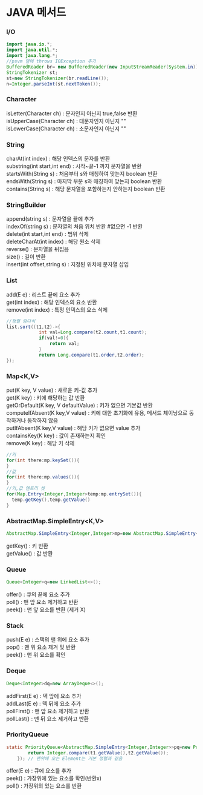 # JAVA 메서드

### I/O
```java
import java.io.*;
import java.util.*;
import java.lang.*;
//psvm 옆에 throws IOException 추가
BufferedReader br= new BufferedReader(new InputStreamReader(System.in));
StringTokenizer st;
st=new StringTokenizer(br.readLine());
n=Integer.parseInt(st.nextToken());

```
### Character
isLetter(Character ch) : 문자인지 아닌지 true,false 반환  
isUpperCase(Character ch) : 대문자인지 아닌지 ""  
isLowerCase(Character ch) : 소문자인지 아닌지 ""  

### String
charAt(int index) : 해당 인덱스의 문자를 반환  
substring(int start,int end) : 시작~끝-1 까지 문자열을 반환  
startsWith(String s) : 처음부터 s와 매칭하여 맞는지 boolean 반환  
endsWith(String s) : 마지막 부분 s와 매칭하여 맞는지 boolean 반환  
contains(String s) : 해당 문자열을 포함하는지 안하는지 boolean 반환  
  
### StringBuilder
append(string s) : 문자열을 끝에 추가  
indexOf(string s) : 문자열의 처음 위치 반환 #없으면 -1 반환  
delete(int start,int end) : 범위 삭제  
deleteCharAt(int index) : 해당 원소 삭제  
reverse() : 문자열을 뒤집음  
size() : 길이 반환  
insert(int offset,string s) : 지정된 위치에 문자열 삽입  

### List
add(E e) : 리스트 끝에 요소 추가  
get(int index) : 해당 인덱스의 요소 반환  
remove(int index) : 특정 인덱스의 요소 삭제  
```java
//정렬 람다식
list.sort((t1,t2)->{
            int val=Long.compare(t2.count,t1.count);
            if(val!=0){
                return val;
            }
            return Long.compare(t1.order,t2.order);
});
```

### Map<K,V>
put(K key, V value) : 새로운 키-값 추가  
get(K key) : 키에 해당하는 값 반환  
getOrDefault(K key, V defaultValue) : 키가 없으면 기본값 반환  
computeIfAbsent(K key,V value) : 키에 대한 초기화에 유용, 메서드 체이닝으로 동작하거나 동작하지 않음  
putIfAbsent(K key,V value) : 해당 키가 없으면 value 추가  
containsKey(K key) : 값이 존재하는지 확인  
remove(K key) : 해당 키 삭제  
```java
//키
for(int there:mp.keySet()){
}
//값
for(int there:mp.values()){
}
//키,값 엔트리 셋
for(Map.Entry<Integer,Integer>temp:mp.entrySet()){
  temp.getKey(),temp.getValue()
}
```

### AbstractMap.SimpleEntry<K,V>
```java
AbstractMap.SimpleEntry<Integer,Integer>mp=new AbstractMap.SimpleEntry<>(1,2);
```
getKey() : 키 반환  
getValue() : 값 반환  

### Queue
```java
Queue<Integer>q=new LinkedList<>();
```
offer() : 큐의 끝에 요소 추가  
poll() : 맨 앞 요소 제거하고 반환  
peek() : 맨 앞 요소를 반환 (제거 X)  

### Stack
push(E e) : 스택의 맨 위에 요소 추가  
pop() : 맨 위 요소 제거 및 반환  
peek() : 맨 위 요소를 확인  

### Deque
```java
Deque<Integer>dq=new ArrayDeque<>();
```
addFirst(E e) : 덱 앞에 요소 추가  
addLast(E e) : 덱 뒤에 요소 추가  
pollFirst() : 맨 앞 요소 제거하고 반환  
pollLast() : 맨 뒤 요소 제거하고 반환    

### PriorityQueue
```java
static PriorityQueue<AbstractMap.SimpleEntry<Integer,Integer>>pq=new PriorityQueue<>((t1,t2)->{
        return Integer.compare(t1.getValue(),t2.getValue());
    }); // 맨위에 오는 Element는 기본 정렬과 같음
```
offer(E e) : 큐에 요소를 추가  
peek() : 가장위에 있는 요소를 확인(반환x)  
poll() : 가장위의 있는 요소를 반환  
